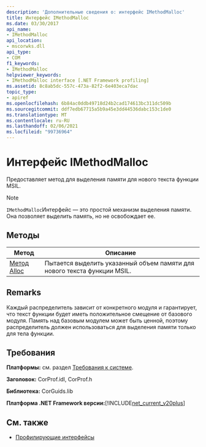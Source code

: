 ```yaml
---
description: 'Дополнительные сведения о: интерфейс IMethodMalloc'
title: Интерфейс IMethodMalloc
ms.date: 03/30/2017
api_name:
- IMethodMalloc
api_location:
- mscorwks.dll
api_type:
- COM
f1_keywords:
- IMethodMalloc
helpviewer_keywords:
- IMethodMalloc interface [.NET Framework profiling]
ms.assetid: 8c8ab5dc-557c-473a-82f2-6e403eca7dac
topic_type:
- apiref
ms.openlocfilehash: 6b84ac0ddb49718d24b2cad174613bc311dc509b
ms.sourcegitcommit: ddf7edb67715a5b9a45e3dd44536dabc153c1de0
ms.translationtype: MT
ms.contentlocale: ru-RU
ms.lasthandoff: 02/06/2021
ms.locfileid: "99736964"
---
```

# <a name="imethodmalloc-interface"></a>Интерфейс IMethodMalloc

Предоставляет метод для выделения памяти для нового текста функции MSIL.  
  
> [!NOTE]
> `IMethodMalloc`Интерфейс — это простой механизм выделения памяти. Она позволяет выделить память, но не освобождает ее.  
  
## <a name="methods"></a>Методы  
  
|Метод|Описание|  
|------------|-----------------|  
|[Метод Alloc](imethodmalloc-alloc-method.md)|Пытается выделить указанный объем памяти для нового текста функции MSIL.|  
  
## <a name="remarks"></a>Remarks  

 Каждый распределитель зависит от конкретного модуля и гарантирует, что текст функции будет иметь положительное смещение от базового модуля. Память над базовым модулем может быть ценной, поэтому распределитель должен использоваться для выделения памяти только для тела функции.  
  
## <a name="requirements"></a>Требования  

 **Платформы:** см. раздел [Требования к системе](../../get-started/system-requirements.md).  
  
 **Заголовок:** CorProf.idl, CorProf.h  
  
 **Библиотека:** CorGuids.lib  
  
 **Платформа .NET Framework версии:**[!INCLUDE[net_current_v20plus](../../../../includes/net-current-v20plus-md.md)]  
  
## <a name="see-also"></a>См. также

- [Профилирующие интерфейсы](profiling-interfaces.md)
